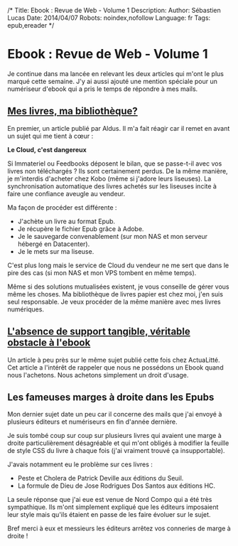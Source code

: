 /*
Title: Ebook : Revue de Web - Volume 1
Description: 
Author: Sébastien Lucas
Date: 2014/04/07
Robots: noindex,nofollow
Language: fr
Tags: epub,ereader
*/
# Ebook : Revue de Web - Volume 1

Je continue dans ma lancée en relevant les deux articles qui m'ont le plus marqué cette semaine. J'y ai aussi ajouté une mention spéciale pour un numériseur d'ebook qui a pris le temps de répondre à mes mails.

## [Mes livres, ma bibliothèque?](http://aldus2006.typepad.fr/mon_weblog/2014/04/mes-livres-ma-bibliothèque.html)

En premier, un article publié par Aldus. Il m'a fait réagir car il remet en avant un sujet qui me tient à cœur :

**Le Cloud, c'est dangereux**

Si Immateriel ou Feedbooks déposent le bilan, que se passe-t-il avec vos livres non téléchargés ? Ils sont certainement perdus. De la même manière, je m'interdis d'acheter chez Kobo (même si j'adore leurs liseuses). La synchronisation automatique des livres achetés sur les liseuses incite à faire une confiance aveugle au vendeur.

Ma façon de procéder est différente :

 * J'achète un livre au format Epub.
 * Je récupère le fichier Epub grâce à Adobe.
 * Je le sauvegarde convenablement (sur mon NAS et mon serveur hébergé en Datacenter).
 * Je le mets sur ma liseuse.

C'est plus long mais le service de Cloud du vendeur ne me sert que dans le pire des cas (si mon NAS et mon VPS tombent en même temps).

Même si des solutions mutualisées existent, je vous conseille de gérer vous même les choses. Ma bibliothèque de livres papier est chez moi, j'en suis seul responsable. Je veux procéder de la même manière avec mes livres numériques.

## [L'absence de support tangible, véritable obstacle à l'ebook](http://www.actualitte.com/usages/l-absence-de-support-tangible-veritable-obstacle-a-l-ebook-49333.htm)

Un article à peu près sur le même sujet publié cette fois chez ActuaLitté. Cet article a l'intérêt de rappeler que nous ne possédons un Ebook quand nous l'achetons. Nous achetons simplement un droit d'usage.

## Les fameuses marges à droite dans les Epubs

Mon dernier sujet date un peu car il concerne des mails que j'ai envoyé à plusieurs éditeurs et numériseurs en fin d'année dernière.

Je suis tombé coup sur coup sur plusieurs livres qui avaient une marge à droite particulièrement désagréable et qui m'ont obligés à modifier la feuille de style CSS du livre à chaque fois (j'ai vraiment trouvé ça insupportable).

J'avais notamment eu le problème sur ces livres :

 * Peste et Cholera de Patrick Deville aux éditions du Seuil.
 * La formule de Dieu de Jose Rodrigues Dos Santos aux éditions HC.

La seule réponse que j'ai eue est venue de Nord Compo qui a été très sympathique. Ils m'ont simplement expliqué que les éditeurs imposaient leur style mais qu'ils étaient en passe de les faire évoluer sur le sujet.

Bref merci à eux et messieurs les éditeurs arrêtez vos conneries de marge à droite !

